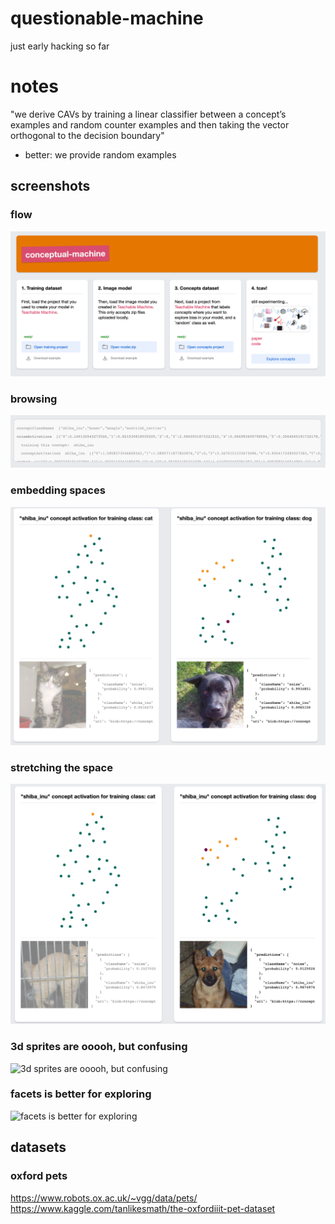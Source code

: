 # questionable-machine
just early hacking so far

# notes
"we derive CAVs by training a linear classifier between a concept’s examples and random counter examples and then taking the vector orthogonal to the decision boundary"
- better: we provide random examples


## screenshots
### flow
![flow](docs/docs-1.png)

### browsing
![browsing](docs/docs-2.png)

### embedding spaces
![embedding spaces](docs/docs-3.png)

### stretching the space
![stretching the spaces](docs/docs-4.png)

### 3d sprites are ooooh, but confusing
![3d sprites are ooooh, but confusing](docs/docs-5.png)

### facets is better for exploring
![facets is better for exploring](docs/docs-6.png)


## datasets
### oxford pets
https://www.robots.ox.ac.uk/~vgg/data/pets/
https://www.kaggle.com/tanlikesmath/the-oxfordiiit-pet-dataset